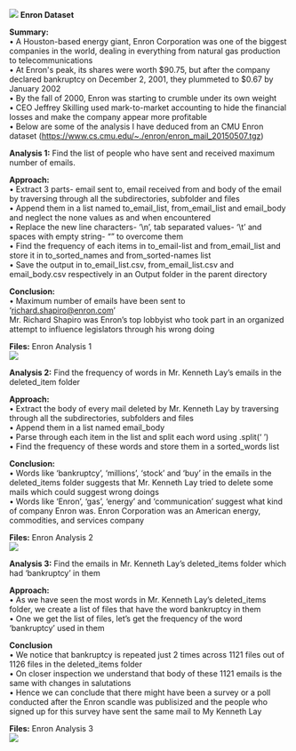 <img src="https://github.com/PrithviKamath/kamath_prithvi_spring2017/blob/master/Analysis%20on%20CMU%20Enron%20dataset/Enron_logo.jpg"></img>
<b>Enron Dataset</b>

<b>Summary:</b> <br />
• A Houston-based energy giant, Enron Corporation was one of the biggest companies in the world, dealing in everything from natural gas production to telecommunications <br />
• At Enron's peak, its shares were worth $90.75, but after the company declared bankruptcy on December 2, 2001, they plummeted to $0.67 by January 2002 <br />
• By the fall of 2000, Enron was starting to crumble under its own weight <br />
• CEO Jeffrey Skilling used mark-to-market accounting to hide the financial losses and make the company appear more profitable <br />
• Below are some of the analysis I have deduced from an CMU Enron dataset (https://www.cs.cmu.edu/~./enron/enron_mail_20150507.tgz) <br />

<b>Analysis 1:</b> Find the list of people who have sent and received maximum number of emails. <br />

<b>Approach:</b> <br />
• Extract 3 parts- email sent to, email received from and body of the email by traversing through all the subdirectories, subfolder and files <br />
• Append them in a list named to_email_list, from_email_list and email_body and neglect the none values as and when encountered <br />
• Replace the new line characters- ‘\n’, tab separated values- ‘\t’ and spaces with empty string- “” to overcome them <br />
• Find the frequency of each items in to_email-list and from_email_list and store it in to_sorted_names and from_sorted-names list <br />
• Save the output in to_email_list.csv, from_email_list.csv and email_body.csv respectively in an Output folder in the parent directory <br />

<b>Conclusion:</b> <br />
• Maximum number of emails have been sent to ‘richard.shapiro@enron.com’ <br />
Mr. Richard Shapiro was Enron’s top lobbyist who took part in an organized attempt to influence legislators through his wrong doing <br />

<b>Files:</b> Enron Analysis 1 <br />
<img src="https://github.com/PrithviKamath/kamath_prithvi_spring2017/blob/master/Analysis%20on%20CMU%20Enron%20dataset/from_email_list.PNG"></img>
 <br />


<b>Analysis 2:</b> Find the frequency of words in Mr. Kenneth Lay’s emails in the deleted_item folder  <br />

<b>Approach:</b> <br />
• Extract the body of every mail deleted by Mr. Kenneth Lay by traversing through all the subdirectories, subfolders and files <br />
• Append them in a list named email_body <br />
• Parse through each item in the list and split each word using .split(‘ ’) <br />
• Find the frequency of these words and store them in a sorted_words list

<b>Conclusion:</b> <br />
• Words like ‘bankruptcy’, ‘millions’, ‘stock’ and ‘buy’ in the emails in the deleted_items folder suggests that Mr. Kenneth Lay tried to delete some mails which could suggest wrong doings <br />
• Words like ‘Enron’, ‘gas’, ‘energy’ and ‘communication’ suggest what kind of company Enron was. Enron Corporation was an American energy, commodities, and services company

<b>Files:</b> Enron Analysis 2  <br />
<img src="https://github.com/PrithviKamath/kamath_prithvi_spring2017/blob/master/Analysis%20on%20CMU%20Enron%20dataset/Analysis_2.PNG"></img>
 <br />

<b>Analysis 3:</b> Find the emails in Mr. Kenneth Lay’s deleted_items folder which had ‘bankruptcy’ in them  <br />

<b>Approach:</b> <br />
• As we have seen the most words in Mr. Kenneth Lay’s deleted_items folder, we create a list of files that have the word bankruptcy in them <br />
• One we get the list of files, let’s get the frequency of the word ‘bankruptcy’ used in them

<b>Conclusion</b> <br />
• We notice that bankruptcy is repeated just 2 times across 1121 files out of 1126 files in the deleted_items folder <br />
• On closer inspection we understand that body of these 1121 emails is the same with changes in salutations <br />
• Hence we can conclude that there might have been a survey or a poll conducted after the Enron scandle was publisized and the people who signed up for this survey have sent the same mail to My Kenneth Lay

<b>Files:</b> Enron Analysis 3 <br />
<img src="https://github.com/PrithviKamath/kamath_prithvi_spring2017/blob/master/Analysis%20on%20CMU%20Enron%20dataset/Analysis_3.PNG"></img>
 <br />